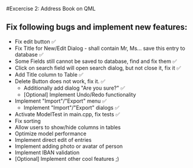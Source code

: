 #Excercise 2: Address Book on QML

## Fix following bugs and implement new features:
* Fix edit button :white_check_mark:
* Fix Title for New/Edit Dialog - shall contain Mr, Ms... save this entry to database :white_check_mark:
* Some Fields still cannot be saved to database, find and fix them :white_check_mark:
* Click on search field will open search dialog, but not close it, fix it :white_check_mark:
* Add Title column to Table :white_check_mark:
* Delete Button does not work, fix it. :white_check_mark:
  * Additionally add dialog "Are you sure?" :white_check_mark:
  * [Optional] Implement Undo/Redo functionality
* Implement "Import"/"Export" menu :white_check_mark:
  * Implement "Import"/"Export" dialogs :white_check_mark:
* Activate ModelTest in main.cpp, fix tests :white_check_mark:
* Fix sorting
* Allow users to show/hide columns in tables
* Optimize model performance
* Implement direct edit of entries
* Implement adding photo or avatar of person
* Implement IBAN validation
* [Optional] Implement other cool features ;)
